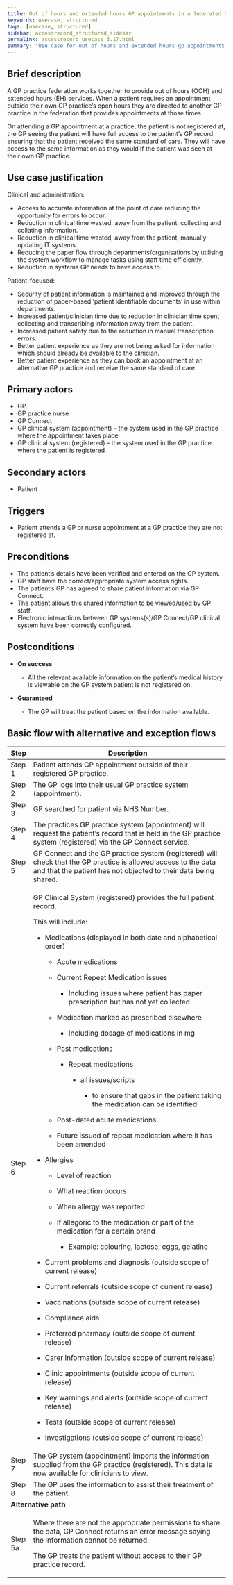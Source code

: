 ```yaml
---
title: Out of hours and extended hours GP appointments in a federated GP environment
keywords: usecase, structured
tags: [usecase, structured] 
sidebar: accessrecord_structured_sidebar
permalink: accessrecord_usecase_3.17.html
summary: "Use case for out of hours and extended hours gp appointments in a federated GP environment"
---
```


## Brief description
A GP practice federation works together to provide out of hours (OOH) and extended hours (EH) services. When a patient requires an appointment outside their own GP practice’s open hours they are directed to another GP practice in the federation that provides appointments at those times.

On attending a GP appointment at a practice, the patient is not registered at, the GP seeing the patient will have full access to the patient’s GP record ensuring that the patient received the same standard of care. They will have access to the same information as they would if the patient was seen at their own GP practice. 

## Use case justification
Clinical and administration:
-   Access to accurate information at the point of care reducing the opportunity for errors to occur.
-   Reduction in clinical time wasted, away from the patient, collecting and collating information.
-   Reduction in clinical time wasted, away from the patient, manually updating IT systems.
-   Reducing the paper flow through departments/organisations by utilising the system workflow to manage tasks using staff time efficiently.
-   Reduction in systems GP needs to have access to.

Patient-focused:
-   Security of patient information is maintained and improved through the reduction of paper-based ‘patient identifiable documents’ in use within departments.
-   Increased patient/clinician time due to reduction in clinician time spent collecting and transcribing information away from the patient.
-   Increased patient safety due to the reduction in manual transcription errors.
-   Better patient experience as they are not being asked for information which should already be available to the clinician.
-   Better patient experience as they can book an appointment at an alternative GP practice and receive the same standard of care.

## Primary actors
-   GP
-   GP practice nurse
-   GP Connect
-   GP clinical system (appointment) – the system used in the GP practice where the appointment takes place
-   GP clinical system (registered) – the system used in the GP practice where the patient is registered

## Secondary actors
-   Patient

## Triggers
-   Patient attends a GP or nurse appointment at a GP practice they are not registered at.

## Preconditions
-   The patient’s details have been verified and entered on the GP system.
-   GP staff have the correct/appropriate system access rights.
-   The patient’s GP has agreed to share patient information via GP Connect.
-   The patient allows this shared information to be viewed/used by GP staff.
-   Electronic interactions between GP systems(s)/GP Connect/GP clinical system have been correctly configured.

## Postconditions

-   **On success**
    - All the relevant available information on the patient’s medical history is viewable on the GP system patient is not registered on.

-   **Guaranteed**
    - The GP will treat the patient based on the information available.

## Basic flow with alternative and exception flows

<table>
<thead>
<tr class="header">
<th style="width:10%">Step</th>
<th>Description</th>
</tr>
</thead>
<tbody>
<tr class="odd">
<td>Step 1</td>
<td>Patient attends GP appointment outside of their registered GP practice.</td>
</tr>
<tr class="even">
<td>Step 2</td>
<td>The GP logs into their usual GP practice system (appointment).</td>
</tr>
<tr class="odd">
<td>Step 3</td>
<td>GP searched for patient via NHS Number.</td>
</tr>
<tr class="even">
<td>Step 4</td>
<td>The practices GP practice system (appointment) will request the patient’s record that is held in the GP practice system (registered) via the GP Connect service.</td>
</tr>
<tr class="odd">
<td>Step 5</td>
<td>GP Connect and the GP practice system (registered) will check that the GP practice is allowed access to the data and that the patient has not objected to their data being shared.</td>
</tr>
<tr class="even">
<td>Step 6</td>
<td><p>GP Clinical System (registered) provides the full patient record.</p>
<p>This will include:</p>
<ul>
<li><p>Medications (displayed in both date and alphabetical order)</p>
<ul>
<li><p>Acute medications</p></li>
<li><p>Current Repeat Medication issues</p>
<ul>
<li><p>Including issues where patient has paper prescription but has not yet collected</p></li>
</ul></li>
<li><p>Medication marked as prescribed elsewhere</p>
<ul>
<li><p>Including dosage of medications in mg</p></li>
</ul></li>
<li><p>Past medications</p>
<ul>
<li><p>Repeat medications</p>
<ul>
<li><p>all issues/scripts</p>
<ul>
<li><p>to ensure that gaps in the patient taking the medication can be identified</p></li>
</ul></li>
</ul></li>
</ul></li>
<li><p>Post-dated acute medications</p></li>
<li><p>Future issued of repeat medication where it has been amended</p></li>
</ul></li>
<li><p>Allergies</p>
<ul>
<li><p>Level of reaction</p></li>
<li><p>What reaction occurs</p></li>
<li><p>When allergy was reported</p></li>
<li><p>If allegoric to the medication or part of the medication for a certain brand</p>
<ul>
<li><p>Example: colouring, lactose, eggs, gelatine</p></li>
</ul></li>
</ul></li>
<li><p>Current problems and diagnosis (outside scope of current release)</p></li>
<li><p>Current referrals (outside scope of current release)</p></li>
<li><p>Vaccinations (outside scope of current release)</p></li>
<li><p>Compliance aids</p></li>
<li><p>Preferred pharmacy (outside scope of current release)</p></li>
<li><p>Carer information (outside scope of current release)</p></li>
<li><p>Clinic appointments (outside scope of current release)</p></li>
<li><p>Key warnings and alerts (outside scope of current release)</p></li>
<li><p>Tests (outside scope of current release)</p></li>
<li><p>Investigations (outside scope of current release)</p></li>
</ul></td>
</tr>
<tr class="odd">
<td>Step 7</td>
<td>The GP system (appointment) imports the information supplied from the GP practice (registered). This data is now available for clinicians to view.</td>
</tr>
<tr class="even">
<td>Step 8</td>
<td>The GP uses the information to assist their treatment of the patient.</td>
</tr>
<tr class="odd">
<td colspan="2"><strong>Alternative path</strong></td>
</tr>
<tr class="even">
<td>Step 5a</td>
<td><p>Where there are not the appropriate permissions to share the data, GP Connect returns an error message saying the information cannot be returned.</p>
<p>The GP treats the patient without access to their GP practice record.</p></td>
</tr>
</tbody>
</table>
